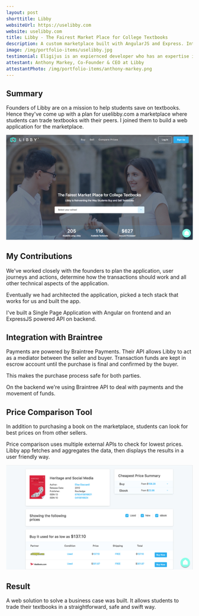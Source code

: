 ```yaml
---
layout: post
shorttitle: Libby
websiteUrl: https://uselibby.com
website: uselibby.com
title: Libby - The Fairest Market Place for College Textbooks
description: A custom marketplace built with AngularJS and Express. Integrations with Braintree Payments and third party APIs.
image: /img/portfolio-items/uselibby.jpg
testimonial: Eligijus is an expiernced developer who has an expertise in single page applications, among others. He is easy to work with, knowledgeable, and provides a great perspective from a technical and business standpoint. Highly recommend.
attestant: Anthony Markey, Co-Founder & CEO at Libby
attestantPhoto: /img/portfolio-items/anthony-markey.png
---
```


## Summary

<div class="row">
  <div class="col-sm-4">

Founders of Libby are on a mission to help students save on textbooks. Hence they've come up with a plan for uselibby.com a marketplace where students can trade textbooks with their peers. I joined them to build a web application for the marketplace.

  </div>
  <div class="col-sm-8">
    <img src="/img/portfolio-items/uselibby.jpg" class="img-responsive" style="max-width: 100%;">
  </div>
</div>

## My Contributions

We've worked closely with the founders to plan the application, user journeys and actions, determine how the transactions should work and all other technical aspects of the application.

Eventually we had architected the application, picked a tech stack that works for us and built the app.

I've built a Single Page Application with Angular on frontend and an ExpressJS powered API on backend.

<!-- Integrations with Braintree Payments and third party price comparison APIs were made. -->


## Integration with Braintree

Payments are powered by Braintree Payments. Their API allows Libby to act as a mediator between the seller and buyer. Transaction funds are kept in escrow account until the purchase is final and confirmed by the buyer.

This makes the purchase process safe for both parties.

On the backend we're using Braintree API to deal with payments and the movement of funds.


## Price Comparison Tool

<div class="row">
  <div class="col-sm-4">
In addition to purchasing a book on the marketplace, students can look for best prices on from other sellers.

Price comparison uses multiple external APIs to check for lowest prices. Libby app fetches and aggregates the data, then displays the results in a user friendly way.
  </div>
  <div class="col-sm-8">
    <img src="/img/portfolio-items/libby-price-comparison.jpg" class="img-responsive" style="max-width: 100%;">
  </div>
</div>

<p></p>

## Result

A web solution to solve a business case was built. It allows students to trade their textbooks in a straightforward, safe and swift way.

